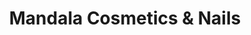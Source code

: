 ---
title: "Mandala Cosmetics & Nails"
url: /villa-de-alvarez/mandala-cosmetics-und-nails/
shop: Kosmetik
---